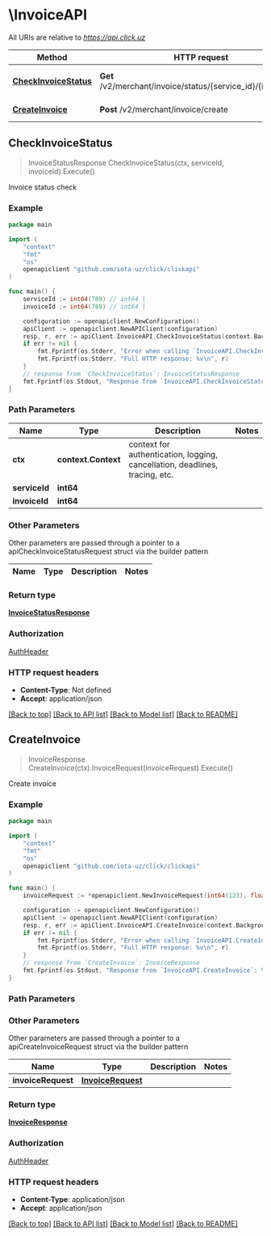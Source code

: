 # \InvoiceAPI

All URIs are relative to *https://api.click.uz*

Method | HTTP request | Description
------------- | ------------- | -------------
[**CheckInvoiceStatus**](InvoiceAPI.md#CheckInvoiceStatus) | **Get** /v2/merchant/invoice/status/{service_id}/{invoice_id} | Invoice status check
[**CreateInvoice**](InvoiceAPI.md#CreateInvoice) | **Post** /v2/merchant/invoice/create | Create invoice



## CheckInvoiceStatus

> InvoiceStatusResponse CheckInvoiceStatus(ctx, serviceId, invoiceId).Execute()

Invoice status check

### Example

```go
package main

import (
	"context"
	"fmt"
	"os"
	openapiclient "github.com/iota-uz/click/clickapi"
)

func main() {
	serviceId := int64(789) // int64 | 
	invoiceId := int64(789) // int64 | 

	configuration := openapiclient.NewConfiguration()
	apiClient := openapiclient.NewAPIClient(configuration)
	resp, r, err := apiClient.InvoiceAPI.CheckInvoiceStatus(context.Background(), serviceId, invoiceId).Execute()
	if err != nil {
		fmt.Fprintf(os.Stderr, "Error when calling `InvoiceAPI.CheckInvoiceStatus``: %v\n", err)
		fmt.Fprintf(os.Stderr, "Full HTTP response: %v\n", r)
	}
	// response from `CheckInvoiceStatus`: InvoiceStatusResponse
	fmt.Fprintf(os.Stdout, "Response from `InvoiceAPI.CheckInvoiceStatus`: %v\n", resp)
}
```

### Path Parameters


Name | Type | Description  | Notes
------------- | ------------- | ------------- | -------------
**ctx** | **context.Context** | context for authentication, logging, cancellation, deadlines, tracing, etc.
**serviceId** | **int64** |  | 
**invoiceId** | **int64** |  | 

### Other Parameters

Other parameters are passed through a pointer to a apiCheckInvoiceStatusRequest struct via the builder pattern


Name | Type | Description  | Notes
------------- | ------------- | ------------- | -------------



### Return type

[**InvoiceStatusResponse**](InvoiceStatusResponse.md)

### Authorization

[AuthHeader](../README.md#AuthHeader)

### HTTP request headers

- **Content-Type**: Not defined
- **Accept**: application/json

[[Back to top]](#) [[Back to API list]](../README.md#documentation-for-api-endpoints)
[[Back to Model list]](../README.md#documentation-for-models)
[[Back to README]](../README.md)


## CreateInvoice

> InvoiceResponse CreateInvoice(ctx).InvoiceRequest(invoiceRequest).Execute()

Create invoice

### Example

```go
package main

import (
	"context"
	"fmt"
	"os"
	openapiclient "github.com/iota-uz/click/clickapi"
)

func main() {
	invoiceRequest := *openapiclient.NewInvoiceRequest(int64(123), float32(123), "PhoneNumber_example", "MerchantTransId_example") // InvoiceRequest | 

	configuration := openapiclient.NewConfiguration()
	apiClient := openapiclient.NewAPIClient(configuration)
	resp, r, err := apiClient.InvoiceAPI.CreateInvoice(context.Background()).InvoiceRequest(invoiceRequest).Execute()
	if err != nil {
		fmt.Fprintf(os.Stderr, "Error when calling `InvoiceAPI.CreateInvoice``: %v\n", err)
		fmt.Fprintf(os.Stderr, "Full HTTP response: %v\n", r)
	}
	// response from `CreateInvoice`: InvoiceResponse
	fmt.Fprintf(os.Stdout, "Response from `InvoiceAPI.CreateInvoice`: %v\n", resp)
}
```

### Path Parameters



### Other Parameters

Other parameters are passed through a pointer to a apiCreateInvoiceRequest struct via the builder pattern


Name | Type | Description  | Notes
------------- | ------------- | ------------- | -------------
 **invoiceRequest** | [**InvoiceRequest**](InvoiceRequest.md) |  | 

### Return type

[**InvoiceResponse**](InvoiceResponse.md)

### Authorization

[AuthHeader](../README.md#AuthHeader)

### HTTP request headers

- **Content-Type**: application/json
- **Accept**: application/json

[[Back to top]](#) [[Back to API list]](../README.md#documentation-for-api-endpoints)
[[Back to Model list]](../README.md#documentation-for-models)
[[Back to README]](../README.md)

